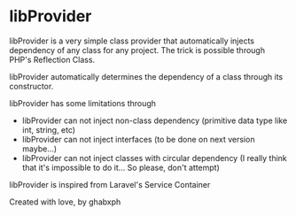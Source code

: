 # libProvider

libProvider is a very simple class provider that automatically injects dependency of any class for any project.
The trick is possible through PHP's Reflection Class.

libProvider automatically determines the dependency of a class through its constructor.

libProvider has some limitations through
  * libProvider can not inject non-class dependency (primitive data type like int, string, etc)
  * libProvider can not inject interfaces (to be done on next version maybe...)
  * libProvider can not inject classes with circular dependency (I really think that it's impossible to do it... So please, don't attempt)

libProvider is inspired from Laravel's Service Container

Created with love, by ghabxph
